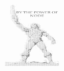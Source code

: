 <pre style="font: 2px/1px monospace;">                    .`         .                                                                                                                  
                   .````                                                                                                                          
                 ...````                                                                                                                          
             `  ,..`,#```                                                                                                                         
                .```'+,```                                                                                                                        
              `.````';+ ``                                                                                                                        
              ..````;:', ```                                                                                                                      
              .`````':'+````                                                                                                                      
              ..```.':''```                                                                                                                       
              ..```.;:'';``                                                                                                                       
               .````;;,;:                                                                                                                         
               .````;;`+                                                                                                                          
              ```````;.`:                                                                                                                         
               `` ``;,.`;`                                                                                                                        
               ``````.`'.:                                                                                                                        
               ..```, `,;:                                                                                                                        
               ..` `.`..``  `                                                                                                                     
               ````` ;: ';.  `                                                                                                                    
               ``````:;`;;;  ``                                                                                                                   
             `````  `;;``;:  `  `                                                                                                                 
             ````` ``;;.;;;  `                                                                                                                    
             ````` ``:;,:.:.                                                                                                                      
             ```` ```,:,`';, `;@@+#@. #@#   .#   @##@@##@,#@'  '@@; '@@++@    ;@@+#@.  ;@++@#  ;@@;  +.  ;@;'@@++@ ,@@+#@#       ##'+@;  ;@@++@   
             ````````.:,`':: ` @@  @@  :@'  @    +  @@  + ;@    @@   @'  `     @@  @@ @@    @@  @@   @@   +  @'  `  #@  ,@      @,    @@  @@      
             ``` `````:,.#;:  `@@`'#    +@`@        @@    ;@    @#   @;  .     @@  @:.@.     @' ;@  @.@, ;   @;  .  +@  ##     @@     #@  @@  '   
             `` ``````::.';:. `@@ `@+    @@         @@    ;@....@#   @'`..     @@..  ;@      @+  @':  @@ @   @'`..  +@ @@      @@     ;@  @@.,'   
             `````````:,.:'::  @@  @@    '@         @@    ;@    @@   @'        @@     @+    `@   @@#  `@;:   @'     +@ `@#     #@     @@  @@      
             .````````:,.`':,  @@  @'    +@         @@    '@    @@   @+        @@     ;@.   @:   #@    @@    @+     #@  :@+     @@   :@   @@      
             `.```````::, +;, `....     ....       ....  ....  ..., ,...,.    ....      .::.      ,    `,   ,...,. ....  ,..     `,;,`   ....  `  
             `````````:,,`#',.    `                                                                                                               
               ```````:...++::    `                                                                                                               
             `  ``````,.,.:+;,    `                                                                                                               
              ` ``````,.,``+':,                                                                                                                   
             `   .```,,,,` :+;.                                     +##   .##.  .#@@#;  :###@@#'  :######                                         
                 ``.;,,,`` ':':,..  ``                               @@@   `.  #@    @@  ;@    @@  ;@   +                                         
                 ``.,+,``  ,:;:;::: `                                @`@@   . `@.     @' :@     @+ :@  ,                                          
                 `;+,:;,'#+.#+',',`                                  @  @@  ` ;@      @# :@     @+ :@;;#                                          
                ```+'`;::::`';,:,:                                   @   @@.` `@;     @` ;@    ,@  ;@                                             
                ```;:`,@,;,`';,#:;                                   @    @@`  +@`   @'  '@   .@.  '@   +                                         
                ``` :..',.``';,@,;                                  ';;    '.    ;+';    ;;;';`    ';;;';                                         
               `````:.`'.```::,#.,`                                                                                                               
               `````,`.:,.  `:::#,:  `                                                                                                            
               `.``.``..```  `..:,,:  `                                                                                                           
                .``;'#+##@#:,',:,::;' `                                                                                                           
                ```'#+++@:,:,:;'':`+                                                                                                              
                 `` ``.:,.:;:.#':`,'                                                                                                              
                 `````';,+:`,,''@+#+                                                                                                              
                 `````.:,,,::;:#;##+                                                                                                              
                 ```` ,:.,:,..:+'#+'     `                                                                                                        
                ```````:,,,::;,#'+'+     ``                                                                                                       
                 ``.`  ':.,.:.,''#'+    `                                                                                                         
                  ..``` :,,,:'++++':   ``                                                                                                         
                  ``````';;;` .:###'    .                                                                                                         
                    ```` ;';,`+;###+.   `                                                                                                         
                    .````,+##++@'@';+                                                                                                             
                    `````.:+#+`'#;'+''                                                                                                            
                     `````::''+++;';;+    `                                                                                                       
                      `````,;'+#+;;';;;                                                                                                           
                      `.`` .`,@+';:+;;:`                                                                                                          
                       `````;`,';':;:;@'`   `                                ..,                                                                  
                       `.```. ,###;;'+++'`                                ,::,,.::;.                                                              
                        ````,`;+##+'##++++'          `                ` ....` `.`..`,.`.`                                                         
                        `````.++##@###++++++.  `                    `  , `.,,`,,;:;;,::`.,                                                        
                        ```````.;''+++++++';';   ``                `  ,..,;;,:;;++#;;;:;,``.`                                                     
                          `.````,::;+++++'';;;:                 ``    :::.;..`.#,:;#',::,:...,                                                    
                            `````.,:;''+++''''',                     `,':'+;.'###'+;##:::;::.`                                                    
                            `````..,::'''';;;'''.   `         `      ::::':;.':..`,:;##;,:'',                                                     
                             ```..,::;:;;;;;;'+';              .`    ;,;',,,,';..`,;++@';..,:,,,                                                  
                             ````.,:;;;;';;''''';.            ``    `.,, ..`#;++.::+##@+'::,,::,                                                  
                              ```:,,::;;''+'''''',     `      `     `.'::,.,.,,:.,:;+#+#::;:,,,:                                                  
                              ````,:::;;''++';;;;'     `      `    `..'#':,,``::+,:,++'@#:,:,:':                                                  
                              `````,::;;'''++'';:,,,,              `.,:#+:,`'+:++.::++'@#+::;:,`                                                  
                              ``````::;;''++''''::,.`::     ```     .,:::;:`.,';::'+#'#+##'::,::                                                  
                               ``````;;'''+++'';;;:,..:;.          `,:,'#:;::``.,:+###''##++;, `                                                  
                                 `````,:'+++++'';'':,,:;;,          `,';#+',.,:::+###'''##++;,:+                                                  
                                  ``````:;''+'''''+':,:;;;;.`,,.     ;'##+#''#++;;'++++'###++:`,                                                  
                                    ````::;;'+'+''+';::;;'':...,,`   `;##;,:@++++''+#;:'##@+,:,,                                                  
                                    ``````';;;';''#++'';;;'#;,...,:;;.,'+:,,`.+#+++#+.:'#@##;.`                                                   
                                    ```````;';;'';+##++'''''+;:,,.;#::;::'.,. .,+###+.,;@#+'. ,       `                                           
                                     ` ````.+'''';'+##+++'+++'';:,.,::`':;;;':,,;.`:+`.;+`    `,    ., `                                          
                                         ```,'''++++++#+++++##'+';,.,:,.+;;;,,,:;::;:`.;;+###:` `.`.  .. ``                                       
                                         ````;+'''''+'++++++++++++:``.,..+++',..,,:+  .;'+#@;+#+ `.                                               
                                         ````,;+';'''+'''+'+##+'+++',``..`+++'';;:::;;,:::::.,;;+.;':,.                                           
                                           ```;'+++++++''+'''++''+++',   ,.''';;,,,,,,::;''+;+#++:;:,,,,:`                                        
                                           ````;'+++++++'+++';#''''+++;,``:+''';;;;;;'''';;;;'+++:::,.``.,:                                       
                                             `` ;'++++#+++#++'+#+;''+++';;#`'';,;':';;;;;;;+':+++',,::.`.,:::   .                                 
                                             ````;'++++#+++++++##+';''+''''.''''';;;+;;;;+;:';'''#..,:+,,..;:;   ,                                
                                             ``````;''++++#++#+#++';;;''';;:'''+';;;;;;;;;';;;''';...:'+::::';;                                   
                                             ```````  ;########+++';;+''+++';'''';;;;;;;;;;;;;'''';,::'@#';''''+                                  
                                              `````````'##;;:'+#++':;':::,;''';;';;'':;;;';;;;;;''@;;+###+'''''+`                                 
                                                   `````#,..:;'++';::,:;,.:.;;:.;';;;;;;;;'';;;;''@#+###@###+#++'                                 
                                                     `` ;,..,:;+''::.::,``';;;;;'::;;;;;;;;+'';;;;+++#+@+####+++'                                 
                                                     ```;:,.:::;'':;;;:,``'';;;:,;;;;;;;;;';''+:;;#+++@#':,::++;;;`                               
                                                      ``:;:::::;;':,:;,.,;';;';;;;::;;;;;;;'''';;'###@@;,`.::.::,:;;                              
                                                      ` .;:::::;';:,;:,,,;;''';;'+''';;;'';;;'''+'++##+:..,:,..::;;:;.                            
                                                      `` ;;:::;;;:;;::,,;+'''''#.`..,;;++'''+''''';##@;:,,,,::,:::;::;, `                         
                                                     ````,;;;:;;:,.,:;;''+++'#,.,,::;';;::;;;;++''''#@':,:::::::;::'::;` `                        
                                                      ````:';;':::;;:;,'++++:::,,,,:;'',::.'';.#++++#@#;::::;;;;;;:;':;' `                        
                                                     .`````,''':::;:.`.:'';,:::...:;;';.`:;;+'::++++#@@';;;;;;;';';;';;'                          
                                                        `.```';;::;````'+:::;:,,,::;'';,:;''++;;'++##+.@;;;''''++++;';;': `                       
                                                          ````+;:;.   ;#+;;';::::;;''+;::;''++'''+@##'  +#'''+''+++'';;;'                         
                                                           ````;;;.``;#;;'';:::;'++++':''++++#'++##'#,   ,#+'''+++#+';:;;;;   .                   
                                                            ```,':,.'';:::';:,:..,,;'.``,..+';::+####     `++++####+';;;;;;'` `                   
                                                            ```.+++';;::,:;;:,,,,,.::,`,,,:;+:,:;##@+  ``   .'+##++';:::::;;+`  . `   `           
                                                            ````++;+;;::.,:;;:,,,,:::,,:::;'':,:'#+#.          '#''':::,..::'';                   
                                                           ``````++';;::`,::;:::::;::,,::;;';,,;++@;           `';;::;:,,`.:;';'                  
                                                           ``````++;';:,..`,::;:,:::.,,:;;';:..:'+;              ';::::::,.:::;''  `              
                                                           ``.````'#'::,..,,::::,:::::::::;;;;::''`              ,;';,,:::,::;''++  .             
                                                             `````:#+:::,`.:::;;;:::::;;''++#+#+#+,               `;::,,::,:;''''#'   `           
                                                            ````````';,;:` `.,::::`:;;::::;;'#####+  `             .:,,,,,:::;';'+#.              
                                                            ````````;'..  `.'.:::.:`.,+:;:;;`#+##+#.                :,,,::::..;'''@+  `           
                                                            ````````:;:,  ;';.:::;,:++'+':;;';+###@`                ;::::::::..'+'++`             
                                                             ``````::;::`  `..::::;;::;;;:::;+###@;; `               :;::;::::.:'''++             
                                                             ``````.;;:,.```,,,::::'';;'::;'+''###+;                  ;;;;;:::.:;;''@+ `          
                                                           ````````++'+;''##+:.;::::::::;';+#+#+#@#+,                  ;;'';;`.,:;';+#.           
                                                            ``````#'';';:;;;;'+#'::::,.:+#;';'''###++,  .          `     ,'+`: ,`'+;;#+:`         
                                                          ``````:'++;;'::,:,::'+;;';;;#;':;;;;;;#+##+'` .          ``       .. `::,;'+#;  `       
                                                          `````.''''';';;:;,;,;':;;;;;;''++;''''#####+;            `  ``    ';'``.:+++#''         
                                                          `````+##'''+''';;':::,:,::::;';;#''+'+#######.  `         ``  `    :':`@:,,;:'@..  `    
                                                           .```+#+++++'+'''';::;;,;:;;;;;'+++'++#:''#+#:                  ``  ;:@;:::;;:'         
                                                            ``.'':,,,;,,:''''';;;;::;;;;'++#+#::;:;''++                        #;:::::+'+         
                                                           `` `;;::``:,,.:'+#++'+;;;'';'++++':,,.,:;'+'                       ,::::;;:;''``       
                                                          ``` .:::,`.:,..,:+##++''';'''++#':::,,`.,:'+''                     ::,::,,;;;+'.        
                                                         ```` ::::.`,::.,,::;'#++++'''###+::::,,..:,;+'';                    ;`,:,.:;;;++;   `    
                                                      ````` `:::::`.::,,,,::::+###++####+:,::::,,.,:;';'';    `              ;,++;::;';+'+        
                                                       `````:,,,::`,:::::::::,:########;,.,::;::,..::;;;'',   `             ..,'.';,:+:';'        
                                                       ````.,,,,::`.::::;:,:,,:;######;,,...:;;::.,,:;;:'''                  :;;#:;:''.';+        
                                                        ```;,,,::,``,:::;:,:.::;#####':,,,..::;:,,,:,;,,;'+.  `               ,::,;@:'#'; `.      
                                                        ```:,,,::,`.,:::;:,,,::'+####:::,.`.,:::,,,,,::,;;;'                   ,::+;':`           
                                                       ```:,,,,,:,.,,:;;;:,,::;'#####:::,,`..:::,.,,,::.:;''`               .`                    
                                                        ``::,.:,:,,,:;;;;:::::;+#####'::,,..,:,:,...,,:,:;;+;  `.           .`                    
                                                       ``,::,,:,,,.::,;;;::;:;'###;`.':::,:,,:,::,...,:,:;;+'                .`.`````.            
                                                     ````;::,,,,,,:,.:;;;:;;;;'+#    `::::,,,,:::,..,.,,,:;'+:              `                     
                                                     ````:::,,:,::,.,:;;';;;''#+      ;:::::,,::::,`,:,,,:;;+'                                    
                                                     ```.:::,,::,,.,::;'';;;'++.   .  `::;:::::;::,`.,,,,:;;+'                                    
                                                     ```:::,::::,,,,::;'+';'+++    .   ;:::::::;::,..,:::::;+#,    .                              
                                                      ``;::,,:::,,..::;;+''++'          ;;;;;::;::,..:::;;:;'+'                                   
                                                      ` :::,::::,,`,:;;;++++'            ;;;:::;::,..:::;::;;+#                                   
                                                     ```:::::;;::..,:;;'++''.    .        ;;::;::::..::;;;;;;++` ``                               
                                                     ``.;::::;'::,`,:;;'#''``    ,         ;;:;;:::,.::;';;;'+#:                                  
                                                    ```.';::;;'::..::;'+++,  .   .          ::;;::::,:;;';';'+#;                                  
                                                     ``.+;;;;;;;::,:;''+#+  .               `:;;;:::::;;',''++#; `                                
                                                     ```+';;;;';;::;;''#+           ,`       ';;;;::::;';,:++#+:                                  
                                                     ```+++'':'';;;;''+#+                    `;;;;;::;;+::::'#+,                                  
                                                     ```:#++:,:';;;;'+##                      ;';;;;;;;#:,::;'#;                                  
                                                      ``,''::,,+';''+##+                      .;;;;;:;'#,,:::;''                                  
                                                     ```,+:::,,;#++####                        ;''''''+#:.,::;+;`                                 
                                                     ```;'::,,.;######+                         ;'+#+#+@':.:;'+#;    ``                           
                                                    `.` ;;;;;;;+####+';   `                      '''+###+;;++++#'`                                
                                                   ````,''''''+#';;;;'                            '';;;::::'+''#''   .                            
                                                   ``` :''';;'#+:;;;;#                            .';;:::''''''##;;   ..  `                       
                                                   ```':;+';''++;;;''                              +;;:::;'''''+@+'     `   ..                    
                                                  ```';:;+;''+#+'''+#                        ``.    ;;;::;;+';''++''        ```                   
                                                  ``+;;:'';;'#+'''+#                                ';;;;;::'';;+'''':        .`                  
                                                 ``';:::''''''''++#                                  +';;:::;'''+';''''`       `                  
                                                 `';,;:;';;';''+##                                    #'';;::;;'';,;;''+`                         
                                                `';;,::;;;;;;'+##+                                     ++';:::::;:,;;'''+                         
                                              ``:;;:,,,;;;;;;'##++                                      ;'';;:::::,:;;''+'                        
                                            .,.`';;:,,,;::;;;++'+@                                       ;;';;:::,.:;;:;++#`  ``                  
                                            ..`.''+::'';::;;;;;;+#                                       ;:::;::,::;+';''###+  ..`                
                                         ....`:#;;';;;;::;''+:;;'#                                       ;:,,,:::';'''';''#@++   `                
                                         ..``.+'::.,;:;;:;';#+++'#                                       ::,,,,;;;;;';;:;'###':                   
                                        `...`+;:;:,;;;;;:;,;+'+#++                          .            ::::;;;:,:;;:;;++'###'                   
                                        `.``;';;;;;;:;;;:;;:+'+####                                      ;::':::;:;;;'''#+'+++#.                  
                                         ,``'+';'';;''';;:;'+'+####                                      +;;;:::;;;;''+###@###+,                  
                                         ,.`;#'######++#'#+#+#####+                                      ;';;;;:;;;'''###+'##@#,                  
                                         .``,@+#####'++#########++'                                   `  ;;;;;;;'+##+#@++::'#+'                   
                                         ..``###''#''';''+''######'                                      +;;;'''++#++++':::'@+`                   
                                          ```'#++;;::;;::;++'#+###                                       +';''++#+;''+'::::'##`                   
                                          ..`.+';:::::;';'####'##,                                       '''+##+'::::::::;++#+'                   
                                           ..``;:,::';::'+####+';                                         #####';:::::::;::;;+'                   
                                           ,.``;::''+;:::;###+'                                            @#@#+'++;::::::::;';                   
                                           ,.``+'''''''::;'#+#                                              :'+#+''::::'+';:;';  `                
                                           ..``#;'''''''';'+@                                                  :+'':::;+;;;;'#;                   
                                            ,.`';'++';:::;++`                                                    +:::';;:;;;'#'                   
                                            .``:::;;:::::###      `                                               ;:;':::;';+''  `                
                                             ``';:::::;'+##`                                                       ;;':::''';';`                  
                                            ```+':::;+;;##+                                                         :::''';:;'#,                  
                                         ,`` ,`;:::;:;#++#+                                                  .      ;::::;::;#+:                  
                                        .,....`;:;':::;##+'                                                 ..``    `';:::::;++;                  
                                        ,..,,``:+';+;::;++                                                   .,..    ';':::;:';'                  
                                         ..`.``#;;;:;';;+#                                              ..,..,,...   .':::;;'';,                  
                                   `     ,```` '+##:::+++,                                               `....,..     :::;:;+###                  
                                         .`````+:'++'';#+`  `.                                              .....     ,:;'+'''#'`                 
                                        .`````.#;;;:++'#+                                                    ..,,      :;'';+#+##    `       ...  
                              .      `...``` `:'''+:::;##     ..,,        ''+++;`                           `.,,,.     ';;++;''++    ` `.   ..`,, 
 `                            , ,   ,....````+:::+';'';+#      ...    `.,'++++#++'';.                        .,,,,`    ;;';;::;';'    ` . . `  .,,
,:;,,,.,,.:,, ...... ..`   `.. `,..,,``````;++;::::''+'+#      ` ..  ++'+++'''+##++++++'''::                ,++';..    ;;'+::;;:::;`      `    ...
:,,:::;::,,,,,   .  ....,,,,.....`.``````:+''':;::;;'+'##        ., :+#+++++'++++++++++####+;: `       `;++#++'#+;..   +;'::':::;::;;            .
,,,,:,,,,,,,.,:...,::,,:,,,.`````````';'+';:;;'::;:;''#++```.,;+'':'+###+'''''++''+++++#+++++++';;;;;''####+##+#+'.`   :#;:+::''::;;;::`         `
,,,,,,,,,,.,..,::,,,,,...,...''''+';''+++'':;::;;:;'+'+'+'++#+;;'';:;;;;'';'+++'';;;;;:;:,,:::''#++++#@#######+++++,`  ++:'::';'::;;;;;;;,`       
..,....,....,.,`.,..`....,:#++++++';'';::::,:,::::;:;;';;:::';;;;;;;''+++;:::,::;';:::::::,::::,::;;;'++;;;;;;'+++##+';;:#::';:::+';::''':::::    
..,.````..........,,,,:';,##+;::;;;:;::::::,::::::;'++++++++''';;;;+';';:,,,::::;'';;:;;;;;;;;;;;:::::;;;::::::;'#+++++#'+:::;;;''::;:::''''''#:,:
...``````.......,:+::;'+'';,,;;::;;''+;';::;;;;::;:;;;;'++';::;;;;::::;;:::::::::;;;;::::::::,:'';;;;;:;;;;;;;;''+'''''''';;;;:;''';;;''';;;''+'##
....`.,:::;:,,,,,,::''';::,:;;':''''''';;+'+''++:;::;;''':;;:::::;;;;;;;;::::;::;;:,:::::;;;;:,::;:::::::;;;;';;;;;;;;;;;;;;;;;;;;;:::::::;::;::;:
,,:;;;'';'';;;;;:::''::;;;;;::;'''';';;''''''''';;;;'';;;:;;:;:;:;;;:::::::;;;::::;,,,:::::::,,:::;:::;:::;;:::,:,,::::::;;:::::::::::;:::;;;;:';;
;::''';:;;';;';';;':::;';::::;;;;';;;;;+';''+';';;;;;;;;:::::::::::::;;;;:::;:::::::,::::::;;;:::::;:;;;;;::::::;:;;;;:;;;;;;;:;;;;:::;;;;;:;;:;+'
;;;:,,,;;::::;:'''';;::::::,::::;;:;:::;;;;';;:;;;;;;;:::::::::::::::::::::,:,::::::::::::::,:;::::;;;;:;::;;:::::::,::::;;::::;;;;;;;;;:;::::::::
,,,,,,::::,::::::;;;::::::,,,::;;:::::::::::::::;:::::::::,,::::::::::::::,,,,,::::::::::::::::;:::::::,,,,,:,:::,:::;';::,::;;;;;';;;;;;;;:;;:;;;
;:::;:::::::::::;;:::;;;:;:;::::;::::::::::,:::::::::::::,::,,:::::::::::,,,,,::::::,:::::::::::::::::::::::::::::::::::::::::,;;''''';;;;;;;;::::
</pre>
